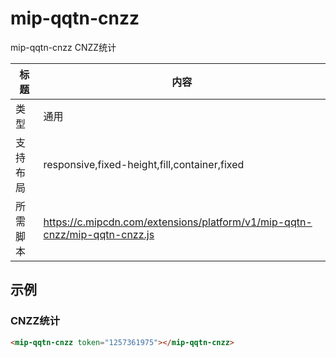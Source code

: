 # mip-qqtn-cnzz

mip-qqtn-cnzz CNZZ统计

标题|内容
----|----
类型|通用
支持布局|responsive,fixed-height,fill,container,fixed
所需脚本|https://c.mipcdn.com/extensions/platform/v1/mip-qqtn-cnzz/mip-qqtn-cnzz.js
## 示例

### CNZZ统计
```html
<mip-qqtn-cnzz token="1257361975"></mip-qqtn-cnzz>
```


